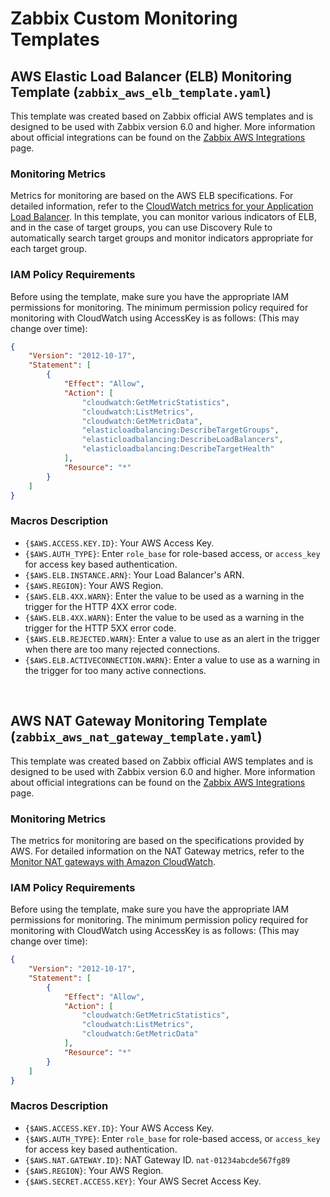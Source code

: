 # Zabbix Custom Monitoring Templates

## AWS Elastic Load Balancer (ELB) Monitoring Template (`zabbix_aws_elb_template.yaml`)

This template was created based on Zabbix official AWS templates and is designed to be used with Zabbix version 6.0 and higher.
More information about official integrations can be found on the [Zabbix AWS Integrations](https://www.zabbix.com/integrations/aws) page.

### Monitoring Metrics

Metrics for monitoring are based on the AWS ELB specifications. For detailed information, refer to the [CloudWatch metrics for your Application Load Balancer](https://docs.aws.amazon.com/elasticloadbalancing/latest/application/load-balancer-cloudwatch-metrics.html).
In this template, you can monitor various indicators of ELB, and in the case of target groups, you can use Discovery Rule to automatically search target groups and monitor indicators appropriate for each target group.

### IAM Policy Requirements

Before using the template, make sure you have the appropriate IAM permissions for monitoring. The minimum permission policy required for monitoring with CloudWatch using AccessKey is as follows:
(This may change over time):

```json
{
    "Version": "2012-10-17",
    "Statement": [
        {
            "Effect": "Allow",
            "Action": [
                "cloudwatch:GetMetricStatistics",
                "cloudwatch:ListMetrics",
                "cloudwatch:GetMetricData",
                "elasticloadbalancing:DescribeTargetGroups",
                "elasticloadbalancing:DescribeLoadBalancers",
                "elasticloadbalancing:DescribeTargetHealth"
            ],
            "Resource": "*"
        }
    ]
}
```

### Macros Description

- `{$AWS.ACCESS.KEY.ID}`: Your AWS Access Key.
- `{$AWS.AUTH_TYPE}`: Enter `role_base` for role-based access, or `access_key` for access key based authentication.
- `{$AWS.ELB.INSTANCE.ARN}`: Your Load Balancer's ARN.
- `{$AWS.REGION}`: Your AWS Region.
- `{$AWS.ELB.4XX.WARN}`: Enter the value to be used as a warning in the trigger for the HTTP 4XX error code.
- `{$AWS.ELB.4XX.WARN}`: Enter the value to be used as a warning in the trigger for the HTTP 5XX error code.
- `{$AWS.ELB.REJECTED.WARN}`: Enter a value to use as an alert in the trigger when there are too many rejected connections.
- `{$AWS.ELB.ACTIVECONNECTION.WARN}`: Enter a value to use as a warning in the trigger for too many active connections.

<br />

## AWS NAT Gateway Monitoring Template (`zabbix_aws_nat_gateway_template.yaml`)

This template was created based on Zabbix official AWS templates and is designed to be used with Zabbix version 6.0 and higher.
More information about official integrations can be found on the [Zabbix AWS Integrations](https://www.zabbix.com/integrations/aws) page.

### Monitoring Metrics

The metrics for monitoring are based on the specifications provided by AWS. For detailed information on the NAT Gateway metrics, refer to the [Monitor NAT gateways with Amazon CloudWatch](https://docs.aws.amazon.com/vpc/latest/userguide/vpc-nat-gateway-cloudwatch.html).

### IAM Policy Requirements

Before using the template, make sure you have the appropriate IAM permissions for monitoring. The minimum permission policy required for monitoring with CloudWatch using AccessKey is as follows:
(This may change over time):

```json
{
    "Version": "2012-10-17",
    "Statement": [
        {
            "Effect": "Allow",
            "Action": [
                "cloudwatch:GetMetricStatistics",
                "cloudwatch:ListMetrics",
                "cloudwatch:GetMetricData"
            ],
            "Resource": "*"
        }
    ]
}
```

### Macros Description

- `{$AWS.ACCESS.KEY.ID}`: Your AWS Access Key.
- `{$AWS.AUTH_TYPE}`: Enter `role_base` for role-based access, or `access_key` for access key based authentication.
- `{$AWS.NAT.GATEWAY.ID}`: NAT Gateway ID. `nat-01234abcde567fg89`
- `{$AWS.REGION}`: Your AWS Region.
- `{$AWS.SECRET.ACCESS.KEY}`: Your AWS Secret Access Key.
